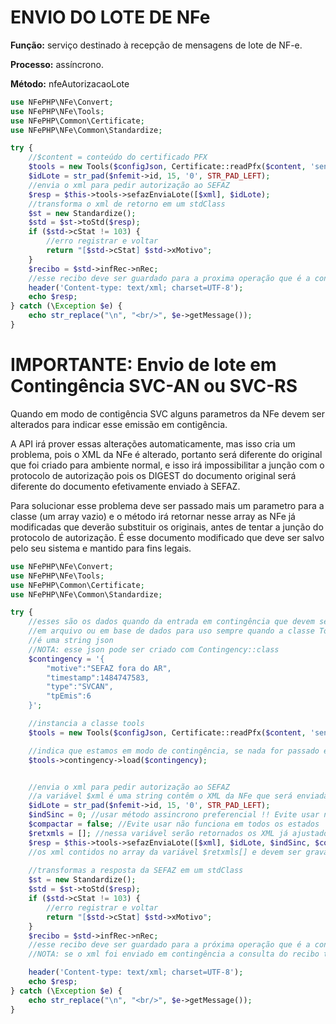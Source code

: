 # ENVIO DO LOTE DE NFe

**Função:** serviço destinado à recepção de mensagens de lote de NF-e.

**Processo:** assíncrono.

**Método:** nfeAutorizacaoLote


```php
use NFePHP\NFe\Convert;
use NFePHP\NFe\Tools;
use NFePHP\Common\Certificate;
use NFePHP\NFe\Common\Standardize;

try {
    //$content = conteúdo do certificado PFX
    $tools = new Tools($configJson, Certificate::readPfx($content, 'senha'));
    $idLote = str_pad($nfemit->id, 15, '0', STR_PAD_LEFT);
    //envia o xml para pedir autorização ao SEFAZ
    $resp = $this->tools->sefazEnviaLote([$xml], $idLote);
    //transforma o xml de retorno em um stdClass
    $st = new Standardize();
    $std = $st->toStd($resp);
    if ($std->cStat != 103) {
        //erro registrar e voltar
        return "[$std->cStat] $std->xMotivo";
    }
    $recibo = $std->infRec->nRec;
    //esse recibo deve ser guardado para a proxima operação que é a consulta do recibo
    header('Content-type: text/xml; charset=UTF-8');
    echo $resp;
} catch (\Exception $e) {
    echo str_replace("\n", "<br/>", $e->getMessage());
}

```

# IMPORTANTE: Envio de lote em Contingência SVC-AN ou SVC-RS

Quando em modo de contigência SVC alguns parametros da NFe devem ser alterados para indicar esse emissão em contigência.

A API irá prover essas alterações automaticamente, mas isso cria um problema, pois o XML da NFe é alterado, portanto será diferente do original que foi criado para ambiente normal, e isso irá impossibilitar a junção com o protocolo de autorização pois os DIGEST do documento original será diferente do documento efetivamente enviado à SEFAZ.

Para solucionar esse problema deve ser passado mais um parametro para a classe (um array vazio) e o método irá retornar nesse array as NFe já modificadas que deverão substituir os originais, antes de tentar a junção do protocolo de autorização. É esse documento modificado que deve ser salvo pelo seu sistema e mantido para fins legais.

```php
use NFePHP\NFe\Convert;
use NFePHP\NFe\Tools;
use NFePHP\Common\Certificate;
use NFePHP\NFe\Common\Standardize;

try {
    //esses são os dados quando da entrada em contingência que devem ser mantidos
    //em arquivo ou em base de dados para uso sempre quando a classe Tools for instanciada
    //é uma string json
    //NOTA: esse json pode ser criado com Contingency::class
    $contingency = '{
        "motive":"SEFAZ fora do AR",
        "timestamp":1484747583,
        "type":"SVCAN",
        "tpEmis":6
    }';

    //instancia a classe tools
    $tools = new Tools($configJson, Certificate::readPfx($content, 'senha'));

    //indica que estamos em modo de contingência, se nada for passado estaremos em modo normal
    $tools->contingency->load($contingency);


    //envia o xml para pedir autorização ao SEFAZ
    //a variável $xml é uma string contêm o XML da NFe que será enviada 
    $idLote = str_pad($nfemit->id, 15, '0', STR_PAD_LEFT);
    $indSinc = 0; //usar método assincrono preferencial !! Evite usar não funciona em todos os estados
    $compactar = false; //Evite usar não funciona em todos os estados
    $retxmls = []; //nessa variável serão retornados os XML já ajustados para mode de contingência
    $resp = $this->tools->sefazEnviaLote([$xml], $idLote, $indSinc, $compactar, $retxmls);
    //os xml contidos no array da variável $retxmls[] e devem ser gravados em substituição aos documentos originais
    
    //transformas a resposta da SEFAZ em um stdClass
    $st = new Standardize();
    $std = $st->toStd($resp);
    if ($std->cStat != 103) {
        //erro registrar e voltar
        return "[$std->cStat] $std->xMotivo";
    }
    $recibo = $std->infRec->nRec;
    //esse recibo deve ser guardado para a próxima operação que é a consulta do recibo
    //NOTA: se o xml foi enviado em contingência a consulta do recibo também deverá ser feita nesse mesmo modo.

    header('Content-type: text/xml; charset=UTF-8');
    echo $resp;
} catch (\Exception $e) {
    echo str_replace("\n", "<br/>", $e->getMessage());
}

```
